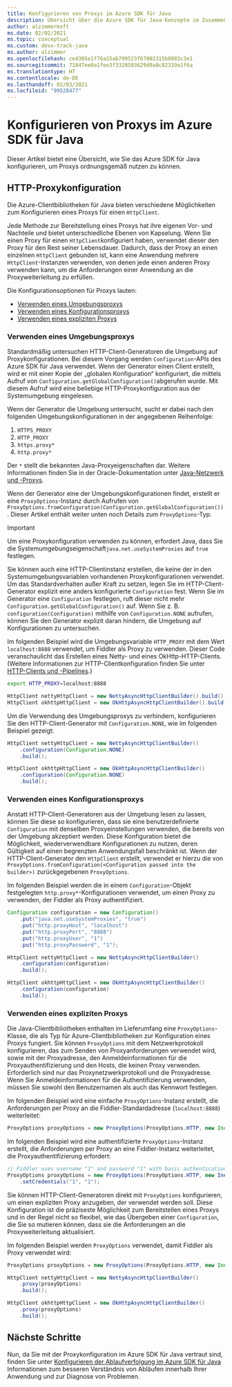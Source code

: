 ```yaml
---
title: Konfigurieren von Proxys im Azure SDK für Java
description: Übersicht über die Azure SDK für Java-Konzepte im Zusammenhang mit der Weiterleitung über Proxys
author: alzimmermsft
ms.date: 02/02/2021
ms.topic: conceptual
ms.custom: devx-track-java
ms.author: alzimmer
ms.openlocfilehash: ce4305e1f76a15ab799523f67002315b0883c3e1
ms.sourcegitcommit: 71847ee0a1fee3f3320503629d9a8c82319a1f6a
ms.translationtype: HT
ms.contentlocale: de-DE
ms.lasthandoff: 02/03/2021
ms.locfileid: "99528477"
---
```

# <a name="configure-proxies-in-the-azure-sdk-for-java"></a>Konfigurieren von Proxys im Azure SDK für Java

Dieser Artikel bietet eine Übersicht, wie Sie das Azure SDK für Java konfigurieren, um Proxys ordnungsgemäß nutzen zu können.

## <a name="http-proxy-configuration"></a>HTTP-Proxykonfiguration

Die Azure-Clientbibliotheken für Java bieten verschiedene Möglichkeiten zum Konfigurieren eines Proxys für einen `HttpClient`.

Jede Methode zur Bereitstellung eines Proxys hat ihre eigenen Vor- und Nachteile und bietet unterschiedliche Ebenen von Kapselung. Wenn Sie einen Proxy für einen `HttpClient`konfiguriert haben, verwendet dieser den Proxy für den Rest seiner Lebensdauer. Dadurch, dass der Proxy an einen einzelnen `HttpClient` gebunden ist, kann eine Anwendung mehrere `HttpClient`-Instanzen verwenden, von denen jede einen anderen Proxy verwenden kann, um die Anforderungen einer Anwendung an die Proxyweiterleitung zu erfüllen.

Die Konfigurationsoptionen für Proxys lauten:

* [Verwenden eines Umgebungsproxys](#use-an-environment-proxy)
* [Verwenden eines Konfigurationsproxys](#use-a-configuration-proxy)
* [Verwenden eines expliziten Proxys](#use-an-explicit-proxy)

### <a name="use-an-environment-proxy"></a>Verwenden eines Umgebungsproxys

Standardmäßig untersuchen HTTP-Client-Generatoren die Umgebung auf Proxykonfigurationen. Bei diesem Vorgang werden `Configuration`-APIs des Azure SDK für Java verwendet. Wenn der Generator einen Client erstellt, wird er mit einer Kopie der „globalen Konfiguration“ konfiguriert, die mittels Aufruf von `Configuration.getGlobalConfiguration()`abgerufen wurde. Mit diesem Aufruf wird eine beliebige HTTP-Proxykonfiguration aus der Systemumgebung eingelesen.

Wenn der Generator die Umgebung untersucht, sucht er dabei nach den folgenden Umgebungskonfigurationen in der angegebenen Reihenfolge:

1. `HTTPS_PROXY`
2. `HTTP_PROXY`
3. `https.proxy*`
4. `http.proxy*`

Der `*` stellt die bekannten Java-Proxyeigenschaften dar. Weitere Informationen finden Sie in der Oracle-Dokumentation unter [Java-Netzwerk und -Proxys](https://docs.oracle.com/javase/8/docs/technotes/guides/net/proxies.html).

Wenn der Generator eine der Umgebungskonfigurationen findet, erstellt er eine `ProxyOptions`-Instanz durch Aufrufen von `ProxyOptions.fromConfiguration(Configuration.getGlobalConfiguration())`. Dieser Artikel enthält weiter unten noch Details zum `ProxyOptions`-Typ.

> [!Important]
> Um eine Proxykonfiguration verwenden zu können, erfordert Java, dass Sie die Systemumgebungseigenschaft`java.net.useSystemProxies` auf `true` festlegen.

Sie können auch eine HTTP-Clientinstanz erstellen, die keine der in den Systemumgebungsvariablen vorhandenen Proxykonfigurationen verwendet. Um das Standardverhalten außer Kraft zu setzen, legen Sie im HTTP-Client-Generator explizit eine anders konfigurierte `Configuration` fest. Wenn Sie im Generator eine `Configuration` festlegen, ruft dieser nicht mehr `Configuration.getGlobalConfiguration()` auf. Wenn Sie z. B. `configuration(Configuration)` mithilfe von `Configuration.NONE` aufrufen, können Sie den Generator explizit daran hindern, die Umgebung auf Konfigurationen zu untersuchen.

Im folgenden Beispiel wird die Umgebungsvariable `HTTP_PROXY` mit dem Wert `localhost:8888` verwendet, um Fiddler als Proxy zu verwenden. Dieser Code veranschaulicht das Erstellen eines Netty- und eines OkHttp-HTTP-Clients. (Weitere Informationen zur HTTP-Clientkonfiguration finden Sie unter [HTTP-Clients und -Pipelines](http-client-pipeline.md).)

```bash
export HTTP_PROXY=localhost:8888
```

```java
HttpClient nettyHttpClient = new NettyAsyncHttpClientBuilder().build();
HttpClient okhttpHttpClient = new OkHttpAsyncHttpClientBuilder().build();
```

Um die Verwendung des Umgebungsproxys zu verhindern, konfigurieren Sie den HTTP-Client-Generator mit `Configuration.NONE`, wie im folgenden Beispiel gezeigt:

```java
HttpClient nettyHttpClient = new NettyAsyncHttpClientBuilder()
    .configuration(Configuration.NONE)
    .build();

HttpClient okhttpHttpClient = new OkHttpAsyncHttpClientBuilder()
    .configuration(Configuration.NONE)
    .build();
```

### <a name="use-a-configuration-proxy"></a>Verwenden eines Konfigurationsproxys

Anstatt HTTP-Client-Generatoren aus der Umgebung lesen zu lassen, können Sie diese so konfigurieren, dass sie eine benutzerdefinierte `Configuration` mit denselben Proxyeinstellungen verwenden, die bereits von der Umgebung akzeptiert werden. Diese Konfiguration bietet die Möglichkeit, wiederverwendbare Konfigurationen zu nutzen, deren Gültigkeit auf einen begrenzten Anwendungsfall beschränkt ist. Wenn der HTTP-Client-Generator den `HttpClient` erstellt, verwendet er hierzu die von `ProxyOptions.fromConfiguration(<Configuration passed into the builder>)` zurückgegebenen `ProxyOptions`.

Im folgenden Beispiel werden die in einem `Configuration`-Objekt festgelegten `http.proxy*`-Konfigurationen verwendet, um einen Proxy zu verwenden, der Fiddler als Proxy authentifiziert.

```java
Configuration configuration = new Configuration()
    .put("java.net.useSystemProxies", "true")
    .put("http.proxyHost", "localhost")
    .put("http.proxyPort", "8888")
    .put("http.proxyUser", "1")
    .put("http.proxyPassword", "1");

HttpClient nettyHttpClient = new NettyAsyncHttpClientBuilder()
    .configuration(configuration)
    .build();

HttpClient okhttpHttpClient = new OkHttpAsyncHttpClientBuilder()
    .configuration(configuration)
    .build();
```

### <a name="use-an-explicit-proxy"></a>Verwenden eines expliziten Proxys

Die Java-Clientbibliotheken enthalten im Lieferumfang eine `ProxyOptions`-Klasse, die als Typ für Azure-Clientbibliotheken zur Konfiguration eines Proxys fungiert. Sie können `ProxyOptions` mit dem Netzwerkprotokoll konfigurieren, das zum Senden von Proxyanforderungen verwendet wird, sowie mit der Proxyadresse, den Anmeldeinformationen für die Proxyauthentifizierung und den Hosts, die keinen Proxy verwenden. Erforderlich sind nur das Proxynetzwerkprotokoll und die Proxyadresse. Wenn Sie Anmeldeinformationen für die Authentifizierung verwenden, müssen Sie sowohl den Benutzernamen als auch das Kennwort festlegen.

Im folgenden Beispiel wird eine einfache `ProxyOptions`-Instanz erstellt, die Anforderungen per Proxy an die Fiddler-Standardadresse (`localhost:8888`) weiterleitet:

```java
ProxyOptions proxyOptions = new ProxyOptions(ProxyOptions.HTTP, new InetSocketAddress("localhost", 8888));
```

Im folgenden Beispiel wird eine authentifizierte `ProxyOptions`-Instanz erstellt, die Anforderungen per Proxy an eine Fiddler-Instanz weiterleitet, die Proxyauthentifizierung erfordert:

```java
// Fiddler uses username "1" and password "1" with basic authentication as its proxy authentication requirement.
ProxyOptions proxyOptions = new ProxyOptions(ProxyOptions.HTTP, new InetSocketAddess("localhost", 8888))
    .setCredentials("1", "1");
```

Sie können HTTP-Client-Generatoren direkt mit `ProxyOptions` konfigurieren, um einen expliziten Proxy anzugeben, der verwendet werden soll. Diese Konfiguration ist die präziseste Möglichkeit zum Bereitstellen eines Proxys und in der Regel nicht so flexibel, wie das Übergeben einer `Configuration`, die Sie so mutieren können, dass sie die Anforderungen an die Proxyweiterleitung aktualisiert.

Im folgenden Beispiel werden `ProxyOptions` verwendet, damit Fiddler als Proxy verwendet wird:

```java
ProxyOptions proxyOptions = new ProxyOptions(ProxyOptions.HTTP, new InetSocketAddress("localhost", 8888));

HttpClient nettyHttpClient = new NettyAsyncHttpClientBuilder()
    .proxy(proxyOptions)
    .build();

HttpClient okhttpHttpClient = new OkHttpAsyncHttpClientBuilder()
    .proxy(proxyOptions)
    .build();
```

## <a name="next-steps"></a>Nächste Schritte

Nun, da Sie mit der Proxykonfiguration im Azure SDK für Java vertraut sind, finden Sie unter [Konfigurieren der Ablaufverfolgung im Azure SDK für Java](tracing.md) Informationen zum besseren Verständnis von Abläufen innerhalb Ihrer Anwendung und zur Diagnose von Problemen.
